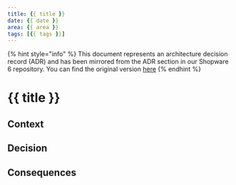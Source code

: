 ```yaml
---
title: {{ title }}
date: {{ date }}
area: {{ area }}
tags: [{{ tags }}]
---
```


{% hint style="info" %}
This document represents an architecture decision record (ADR) and has been mirrored from the ADR section in our Shopware 6 repository.
You can find the original version [here](https://github.com/shopware/platform/blob/trunk/adr/YYYY-MM-DD-template.md)
{% endhint %}

# {{ title }}

## Context

## Decision

## Consequences
